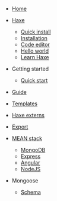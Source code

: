<!-- docs/_sidebar.md -->

* [Home](/)

* [Haxe](haxe/about.md)
   * [Quick install](haxe/quick-install.md)
   * [Installation](haxe/installation.md)
   * [Code editor](haxe/choosing-a-code-editor.md)
   * [Hello world](haxe/hello-world.md)
   * [Learn Haxe](haxe/learn-haxe.md)

* Getting started

	* [Quick start](quickstart.md)

* [Guide](guide.md)

* [Templates](templates/index.md)

* [Haxe externs](externs/index.md)

* [Export](export.js.md)



* [MEAN stack](mean/mean.md)

	* [MongoDB](mean/mean_mongodb.md)
	* [Express](mean/mean_express.md)
	* [Angular](mean/mean_angular.md)
	* [NodeJS](mean/mean_nodejs.md)

* Mongoose

	* [Schema](mongoose_schema.md)